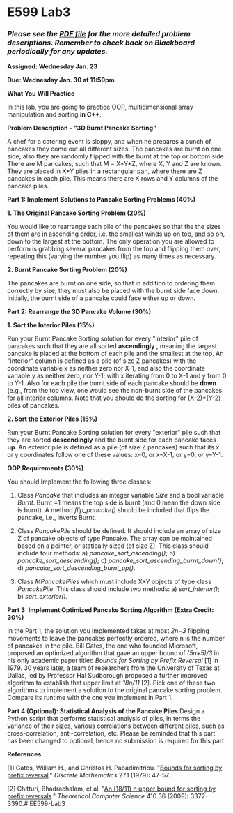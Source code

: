 # E599 Lab3 
### ***Please see the [PDF file](../master/EE599_Lab3_v1.pdf) for the more detailed problem descriptions. Remember to check back on Blackboard periodically for any updates.***
**Assigned: Wednesday Jan. 23**

**Due: Wednesday Jan. 30 at 11:59pm**


**What You Will Practice**

In this lab, you are going to practice OOP, multidimensional array manipulation and sorting **in C++**.

**Problem Description -  &quot;3D Burnt Pancake Sorting&quot;**

A chef for a catering event is sloppy, and when he prepares a bunch of pancakes they come out all different sizes. The pancakes are burnt on one side; also they are randomly flipped with the burnt at the top or bottom side.  There are M pancakes, such that M = X\*Y\*Z, where X, Y and Z are known. They are placed in X\*Y piles in a rectangular pan, where there are Z pancakes in each pile. This means there are X rows and Y columns of the pancake piles.

**Part 1: Implement Solutions to Pancake Sorting Problems (40%)**

**1. The Original Pancake Sorting Problem (20%)**

You would like to rearrange each pile of the pancakes so that the the sizes of them are in ascending order, i.e. the smallest winds up on top, and so on, down to the largest at the bottom. The only operation you are allowed to perform is grabbing several pancakes from the top and flipping them over, repeating this (varying the number you flip) as many times as necessary.

**2. Burnt Pancake Sorting Problem (20%)**

The pancakes are burnt on one side, so that in addition to ordering them correctly by size, they must also be placed with the burnt side face down. Initially, the burnt side of a pancake could face either up or down.

**Part 2: Rearrange the 3D Pancake Volume (30%)**

**1. Sort the Interior Piles (15%)**

Run your Burnt Pancake Sorting solution for every &quot;interior&quot; pile of pancakes such that they are all sorted **ascendingly** , meaning the largest pancake is placed at the bottom of each pile and the smallest at the top. An &quot;interior&quot; column is defined as a pile (of size Z pancakes) with the coordinate variable x as neither zero nor X-1, and also the  coordinate variable y as neither zero, nor Y-1; with x iterating from 0 to X-1 and y from 0 to Y-1. Also for each pile the burnt side of each pancake should be **down** (e.g., from the top view, one would see the non-burnt side of the pancakes for all interior columns. Note that you should do the sorting for (X-2)\*(Y-2) piles of pancakes.

**2. Sort the Exterior Piles (15%)**

Run your Burnt Pancake Sorting solution for every &quot;exterior&quot; pile such that they are sorted **descendingly** and the burnt side for each pancake faces **up**. An exterior pile is defined as a pile (of size Z pancakes) such that its x or y coordinates follow one of these values: x=0, or x=X-1, or y=0, or y=Y-1.

**OOP Requirements (30%)**

You should Implement the following three classes:

1) Class _Pancake_ that includes an integer variable _Size_ and a bool variable _Burnt_. Burnt =1 means the top side is burnt (and 0 mean the down side is burnt). A method _flip\_pancake()_ should be included that flips the pancake, i.e., inverts Burnt.

2) Class _PancakePile_ should be defined. It should include an array of size Z of pancake objects of type Pancake. The array can be maintained based on a pointer, or statically sized (of size Z). This class should include four methods: a) _pancake\_sort\_ascending()_; b) _pancake\_sort\_descending()_; c) _pancake\_sort\_ascending\_burnt\_down()_; d) _pancake\_sort\_descending\_burnt\_up()_.

3) Class _MPancakePiles_ which must include X\*Y objects of type class _PancakePile_. This class should include two methods: a) _sort\_interior()_; b) _sort\_exterior()._

**Part 3: Implement Optimized Pancake Sorting Algorithm (Extra Credit: 30%)**

In the Part 1, the solution you implemented takes at most _2n−3_ flipping movements to leave the pancakes perfectly ordered, where n is the number of pancakes in the pile. Bill Gates, the one who founded Microsoft, proposed an optimized algorithm that gave an upper bound of _(5n+5)/3_ in his only academic paper titled _Bounds for Sorting by Prefix Reversal_ [1] in 1979. 30 years later, a team of researchers from the University of Texas at Dallas, led by Professor Hal Sudborough proposed a further improved algorithm to establish that upper limit at _18n/11_ [2]. Pick one of these two algorithms to implement a solution to the original pancake sorting problem. Compare its runtime with the one you implement in Part 1.

**Part 4 (Optional): Statistical Analysis of the Pancake Piles**
Design a Python script that performs statistical analysis of piles, in terms the variance of their sizes, various correlations between different piles, such as cross-correlation, anti-correlation, etc. Please be reminded that this part has been changed to optional, hence no submission is required for this part. 


**References**

[1] Gates, William H., and Christos H. Papadimitriou. &quot;[Bounds for sorting by prefix reversal](https://people.eecs.berkeley.edu/~christos/papers/Bounds%20For%20Sorting%20By%20Prefix%20Reversal.pdf).&quot; _Discrete Mathematics_ 27.1 (1979): 47-57.

[2] Chitturi, Bhadrachalam, et al. &quot;[An (18/11) n upper bound for sorting by prefix reversals](https://www.sciencedirect.com/science/article/pii/S0304397508003575).&quot; _Theoretical Computer Science_ 410.36 (2009): 3372-3390.# EE599-Lab3

